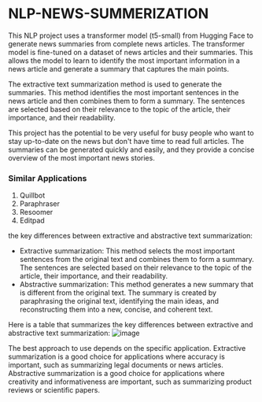 # NLP-NEWS-SUMMERIZATION
This NLP project uses a transformer model (t5-small) from Hugging Face to generate news summaries from complete news articles. The transformer model is fine-tuned on a dataset of news articles and their summaries. This allows the model to learn to identify the most important information in a news article and generate a summary that captures the main points.

The extractive text summarization method is used to generate the summaries. This method identifies the most important sentences in the news article and then combines them to form a summary. The sentences are selected based on their relevance to the topic of the article, their importance, and their readability.

This project has the potential to be very useful for busy people who want to stay up-to-date on the news but don't have time to read full articles. The summaries can be generated quickly and easily, and they provide a concise overview of the most important news stories.


### Similar Applications
1) Quillbot
2) Paraphraser
3) Resoomer
4) Editpad


the key differences between extractive and abstractive text summarization:

* Extractive summarization: This method selects the most important sentences from the original text and combines them to form a summary. The sentences are selected based on their relevance to the topic of the article, their importance, and their readability.
* Abstractive summarization: This method generates a new summary that is different from the original text. The summary is created by paraphrasing the original text, identifying the main ideas, and reconstructing them into a new, concise, and coherent text.

Here is a table that summarizes the key differences between extractive and abstractive text summarization:
![image](https://github.com/pranavrelds/NLP-NEWS-SUMMERIZATION/assets/84423424/85761668-b8fd-497e-b06f-b762c8815c9f)


The best approach to use depends on the specific application. Extractive summarization is a good choice for applications where accuracy is important, such as summarizing legal documents or news articles. Abstractive summarization is a good choice for applications where creativity and informativeness are important, such as summarizing product reviews or scientific papers.
